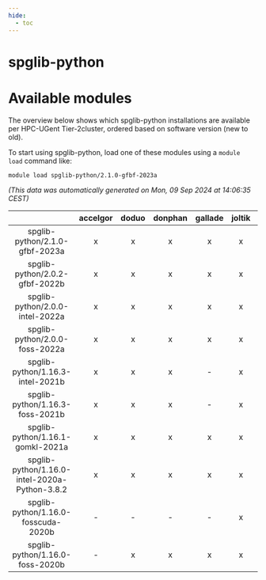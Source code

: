```yaml
---
hide:
  - toc
---
```


spglib-python
=============

# Available modules


The overview below shows which spglib-python installations are available per HPC-UGent Tier-2cluster, ordered based on software version (new to old).

To start using spglib-python, load one of these modules using a `module load` command like:

```shell
module load spglib-python/2.1.0-gfbf-2023a
```

*(This data was automatically generated on Mon, 09 Sep 2024 at 14:06:35 CEST)*  

| |accelgor|doduo|donphan|gallade|joltik|shinx|skitty|
| :---: | :---: | :---: | :---: | :---: | :---: | :---: | :---: |
|spglib-python/2.1.0-gfbf-2023a|x|x|x|x|x|x|x|
|spglib-python/2.0.2-gfbf-2022b|x|x|x|x|x|x|x|
|spglib-python/2.0.0-intel-2022a|x|x|x|x|x|-|x|
|spglib-python/2.0.0-foss-2022a|x|x|x|x|x|-|x|
|spglib-python/1.16.3-intel-2021b|x|x|x|-|x|-|x|
|spglib-python/1.16.3-foss-2021b|x|x|x|-|x|-|x|
|spglib-python/1.16.1-gomkl-2021a|x|x|x|x|x|-|x|
|spglib-python/1.16.0-intel-2020a-Python-3.8.2|x|x|x|x|x|-|x|
|spglib-python/1.16.0-fosscuda-2020b|-|-|-|-|x|-|-|
|spglib-python/1.16.0-foss-2020b|-|x|x|x|x|-|x|
